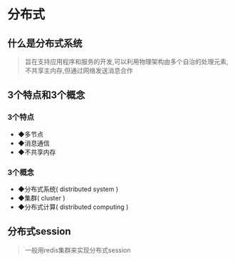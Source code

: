 # 分布式

## 什么是分布式系统

> 旨在支持应用程序和服务的开发,可以利用物理架构由多个自治的处理元素,不共享主内存,但通过网络发送消息合作

## 3个特点和3个概念

### 3个特点

+ ◆多节点
+ ◆消息通信
+ ◆不共享内存

### 3个概念

+ ◆分布式系统( distributed system )
+ ◆集群( cluster )
+ ◆分布式计算( distributed computing )

## 分布式session

> 一般用redis集群来实现分布式session